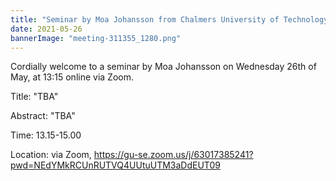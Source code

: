 ```yaml
---
title: "Seminar by Moa Johansson from Chalmers University of Technology"
date: 2021-05-26
bannerImage: "meeting-311355_1280.png"
---
```

Cordially welcome to a seminar by Moa Johansson on Wednesday 26th of May, at 13:15 online via Zoom.

Title: "TBA"

Abstract: "TBA"

Time: 13.15-15.00

Location: via Zoom, https://gu-se.zoom.us/j/63017385241?pwd=NEdYMkRCUnRUTVQ4UUtuUTM3aDdEUT09
